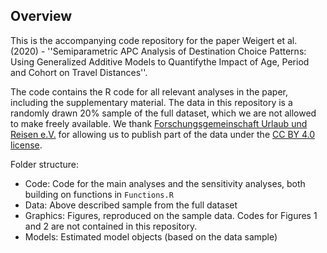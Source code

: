 Overview
------------

This is the accompanying code repository for the paper Weigert et al. (2020) - ''Semiparametric APC Analysis of Destination Choice Patterns: Using Generalized Additive Models to Quantifythe Impact of Age, Period and Cohort on Travel Distances''.

The code contains the R code for all relevant analyses in the paper, including the supplementary material.
The data in this repository is a randomly drawn 20% sample of the full dataset, which we are not allowed to make freely available.
We thank [Forschungsgemeinschaft Urlaub und Reisen e.V.](https://reiseanalyse.de/home/) for allowing us to publish part of the data
under the [CC BY 4.0 license](https://creativecommons.org/licenses/by/4.0/).


Folder structure:

- Code: Code for the main analyses and the sensitivity analyses, both building on functions in `Functions.R`
- Data: Above described sample from the full dataset
- Graphics: Figures, reproduced on the sample data. Codes for Figures 1 and 2 are not contained in this repository.
- Models: Estimated model objects (based on the data sample)



